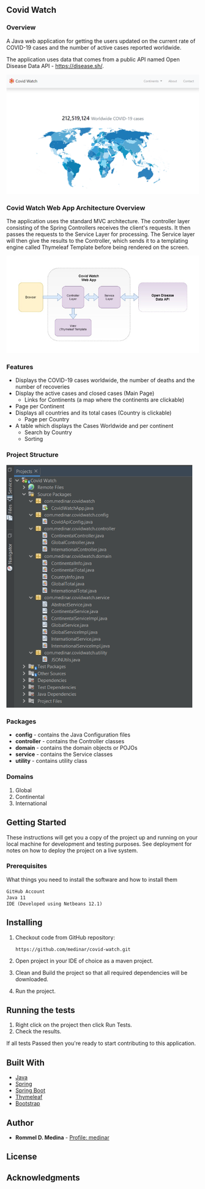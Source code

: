 ## Covid Watch
### Overview

A Java web application for getting the users updated on the current rate of COVID-19 cases and the number of active cases reported worldwide.  

The application uses data that comes from a  public API named Open Disease Data API - https://disease.sh/.



<img src="./README/image-20210822163440559.png" alt="image-20210822163440559" style="zoom:60%;" />



### Covid Watch Web App Architecture Overview

The application uses the standard MVC architecture. The controller layer consisting of the Spring Controllers receives the client's requests. It then passes the requests to the Service Layer for processing. The Service layer will then give the results to the Controller, which sends it to a templating engine called Thymeleaf Template before being rendered on the screen. 

![](./README/Covid-Watch-MVC-Project-Structure.png)

### Features

- Displays the COVID-19 cases worldwide, the number of deaths and the number of recoveries
- Display the active cases and closed cases (Main Page)
  - Links for Continents (a map where the continents are clickable)
- Page per Continent
- Displays all countries and its total cases (Country is clickable)
  - Page per Country
- A table which displays the Cases Worldwide and per continent
  - Search by Country
  - Sorting

### Project Structure

<img src="./README/image-20210822182132935.png" alt="image-20210822182132935" style="zoom:80%;" />



### Packages

- **config** - contains the Java Configuration files
- **controller** - contains the Controller classes
- **domain** - contains the domain objects or POJOs
- **service** - contains the Service classes
- **utility** - contains utility class

### Domains

1. Global
2. Continental
3. International

## Getting Started

These instructions will get you a copy of the project up and running on your local machine for development and testing purposes. See deployment for notes on how to deploy the project on a live system.

### Prerequisites

What things you need to install the software and how to install them

```
GitHub Account
Java 11
IDE (Developed using Netbeans 12.1)
```

## Installing

1. Checkout code from GitHub repository:

   ```
   https://github.com/medinar/covid-watch.git
   ```

2. Open project in your IDE of choice as a maven project.

3. Clean and Build the project so that all required dependencies will be downloaded.

4. Run the project.

## Running the tests

1. Right click on the project then click Run Tests.
2. Check the results.

If all tests Passed then you're ready to start contributing to this application.

## Built With

- [Java](https://www.java.com/en/)
- [Spring](https://spring.io/)
- [Spring Boot](https://spring.io/projects/spring-boot)
- [Thymeleaf](https://www.thymeleaf.org)
- [Bootstrap](https://getbootstrap.com/)

## Author

- **Rommel D. Medina** - [Profile: medinar](https://github.com/medinar)

## License

## Acknowledgments
